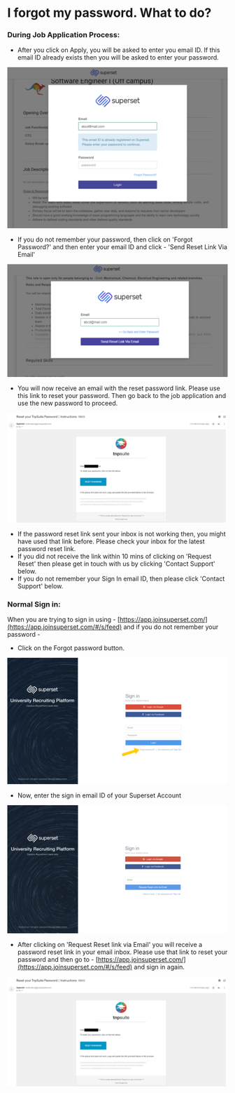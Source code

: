 # I forgot my password. What to do?

### During Job Application Process:

* After you click on Apply, you will be asked to enter you email ID. If this email ID already exists then you will be asked to enter your password.

![](../../.gitbook/assets/image%20%28193%29.png)

* If you do not remember your password, then click on 'Forgot Password?' and then enter your email ID and click - 'Send Reset Link Via Email'

![](../../.gitbook/assets/image%20%28243%29.png)

* You will now receive an email with the reset password link. Please use this link to reset your password. Then go back to the job application and use the new password to proceed.

![](../../.gitbook/assets/image%20%28250%29.png)

* If the password reset link sent your inbox is not working then, you might have used that link before. Please check your inbox for the latest password reset link.
* If you did not receive the link within 10 mins of clicking on 'Request Reset' then please get in touch with us by clicking 'Contact Support' below.
* If you do not remember your Sign In email ID, then please click 'Contact Support' below.

### Normal Sign in:

When you are trying to sign in using - [https://app.joinsuperset.com/](https://app.joinsuperset.com/#/s/feed) and if you do not remember your password -

* Click on the Forgot password button.

![](../../.gitbook/assets/image%20%28163%29.png)

* Now, enter the sign in email ID of your Superset Account

![](../../.gitbook/assets/image%20%2867%29.png)

* After clicking on 'Request Reset link via Email' you will receive a password reset link in your email inbox. Please use that link to reset your password and then go to - [https://app.joinsuperset.com/](https://app.joinsuperset.com/#/s/feed)  and sign in again.

![](../../.gitbook/assets/image%20%28250%29.png)

